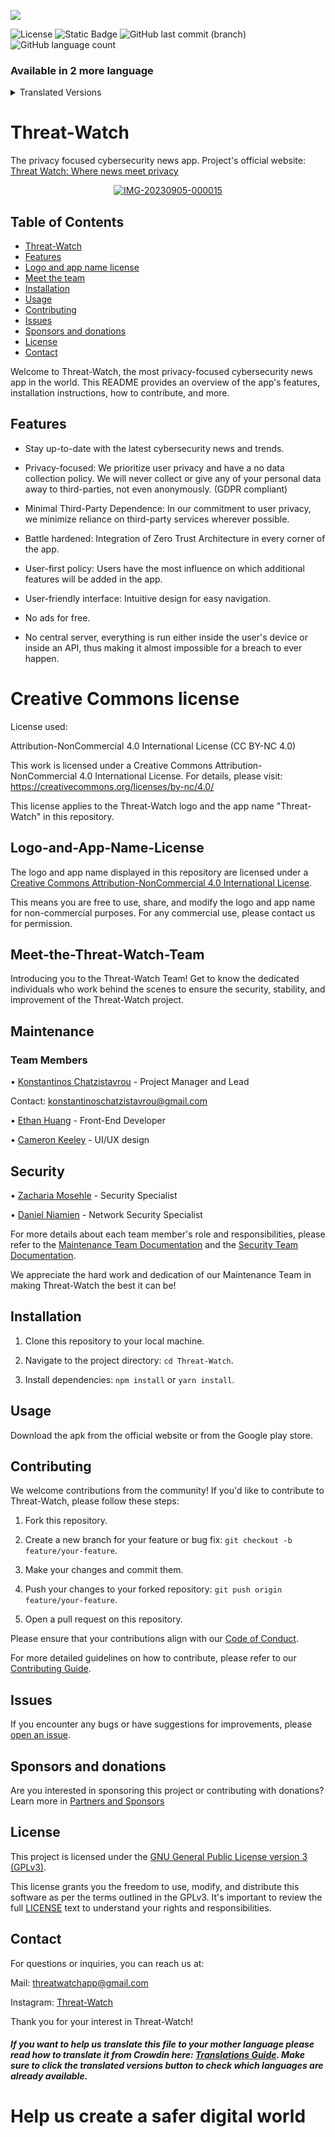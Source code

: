 <a title="Crowdin" target="_blank" href="https://crowdin.com/project/Threat-Watch_GitHub_README_file"><img src="https://badges.crowdin.net/Threat-Watch_GitHub_README_file/localized.svg"></a>

<img alt="License" src="https://img.shields.io/github/license/kochas23/Threat-Watch?style=for-the-badge&label=License&&color=#333"> <img alt="Static Badge" src="https://img.shields.io/badge/Active-brightgreen?style=for-the-badge&label=Status&labelColor=%23008080&color=%23009010">
<img alt="GitHub last commit (branch)" src="https://img.shields.io/github/last-commit/kochas23/Threat-Watch/Core?style=for-the-badge&logoColor=%23002147&label=Last%20commit&labelColor=%23008080&color=%2300FF00"> <img alt="GitHub language count" src="https://img.shields.io/github/languages/count/kochas23/Threat-Watch?style=for-the-badge&labelColor=%230000FF">



### Available in 2 more language
<details>
  <summary>Translated Versions</summary>
  <ul>
    <li><a href="https://github.com/kochas23/Threat-Watch/blob/Core/README-GR.md">Ελληνικά</a></li>

<li><a href="https://github.com/kochas23/Threat-Watch/blob/Core/README-FR.md">Français</a></li>
    <!-- Add more translated version links here -->
  </ul>
</details>

# Threat-Watch
The privacy focused cybersecurity news app. Project's official website: [Threat Watch: Where news meet privacy](https://threat-watch-project.rf.gd/)

<p align="center">
<a href="https://ibb.co/qx6604P"><img src="https://i.ibb.co/qx6604P/IMG-20230905-000015.png" alt="IMG-20230905-000015" border="0" /></a>


## Table of Contents

- [Threat-Watch](#threat-watch)
- [Features](#features)
- [Logo and app name license](#logo-and-app-name-license)
- [Meet the team](#meet-the-threat-watch-team)
- [Installation](#installation)
- [Usage](#usage)
- [Contributing](#contributing)
- [Issues](#issues)
- [Sponsors and donations](#sponsors-and-donations)
- [License](#license)
- [Contact](#contact)

Welcome to Threat-Watch, the most privacy-focused cybersecurity news app in the world. This README provides an overview of the app's features, installation instructions, how to contribute, and more.

## Features

- Stay up-to-date with the latest cybersecurity news and trends.

- Privacy-focused: We prioritize user privacy and have a no data collection policy. We will never collect or give any of your personal data away to third-parties, not even anonymously. (GDPR compliant)

- Minimal Third-Party Dependence: In our commitment to user privacy, we minimize reliance on third-party services wherever possible.

- Battle hardened: Integration of Zero Trust Architecture in every corner of the app.

- User-first policy: Users have the most influence on which additional features will be added in the app.

- User-friendly interface: Intuitive design for easy navigation.

- No ads for free.

- No central server, everything is run either inside the user's device or inside an API, thus making it almost impossible for a breach to ever happen.

# Creative Commons license

License used:

Attribution-NonCommercial 4.0 International License (CC BY-NC 4.0)

This work is licensed under a Creative Commons Attribution-NonCommercial 4.0 International License.
For details, please visit: https://creativecommons.org/licenses/by-nc/4.0/

This license applies to the Threat-Watch logo and the app name "Threat-Watch" in this repository.

## Logo-and-App-Name-License

The logo and app name displayed in this repository are licensed under a [Creative Commons Attribution-NonCommercial 4.0 International License](https://creativecommons.org/licenses/by-nc/4.0/).

This means you are free to use, share, and modify the logo and app name for non-commercial purposes. For any commercial use, please contact us for permission.

## Meet-the-Threat-Watch-Team

Introducing you to the Threat-Watch Team! Get to know the dedicated individuals who work behind the scenes to ensure the security, stability, and improvement of the Threat-Watch project.

## Maintenance

### Team Members

• [Konstantinos Chatzistavrou](https://github.com/kochas23) - Project Manager and Lead

Contact: [konstantinoschatzistavrou@gmail.com](mailto:konstantinoschatzistavrou@gmail.com)

• [Ethan Huang](https://github.com/ehuang47) - Front-End Developer 

• [Cameron Keeley](https://github.com/cameronwritingcode) - UI/UX design


## Security

• [Zacharia Mosehle](https://github.com/Zach-Mose) - Security Specialist

• [Daniel Niamien](https://github.com/nyd2) - Network Security Specialist


For more details about each team member's role and responsibilities, please refer to the [Maintenance Team Documentation](https://github.com/kochas23/Threat-Watch/blob/Core/Maintenance%20Team.md) and the [Security Team Documentation](https://github.com/kochas23/Threat-Watch/blob/Core/Security%20Team.md).

We appreciate the hard work and dedication of our Maintenance Team in making Threat-Watch the best it can be!


## Installation

1. Clone this repository to your local machine.

2. Navigate to the project directory: `cd Threat-Watch`.

3. Install dependencies: `npm install` or `yarn install`.

## Usage

Download the apk from the official website or from the Google play store.

## Contributing

We welcome contributions from the community! If you'd like to contribute to Threat-Watch, please follow these steps:

1. Fork this repository.

2. Create a new branch for your feature or bug fix: `git checkout -b feature/your-feature`.

3. Make your changes and commit them.

4. Push your changes to your forked repository: `git push origin feature/your-feature`.

5. Open a pull request on this repository.

Please ensure that your contributions align with our [Code of Conduct](CODE_OF_CONDUCT.md).

For more detailed guidelines on how to contribute, please refer to our [Contributing Guide](Contributing.md).

## Issues

If you encounter any bugs or have suggestions for improvements, please [open an issue](https://github.com/kochas23/Threat-Watch/issues).

## Sponsors and donations

Are you interested in sponsoring this project or contributing with donations? Learn more in [Partners and Sponsors](Partners%20And%20Sponsors.md)

## License

This project is licensed under the [GNU General Public License version 3 (GPLv3)](https://github.com/kochas23/Threat-Watch/blob/Core/LICENSE). 

This license grants you the freedom to use, modify, and distribute this software as per the terms outlined in the GPLv3. It's important to review the full [LICENSE](https://github.com/kochas23/Threat-Watch/blob/Core/LICENSE) text to understand your rights and responsibilities.

## Contact

For questions or inquiries, you can reach us at:

Mail: threatwatchapp@gmail.com 

Instagram: [Threat-Watch](https://instagram.com/_threat_watch_official_?utm_source=qr&igshid=NGExMmI2YTkyZg%3D%3D)

Thank you for your interest in Threat-Watch!

##### If you want to help us translate this file to your mother language please read how to translate it from Crowdin here: [Translations Guide](Translations.md). Make sure to click the translated versions button to check which languages are already available.

# Help us create a safer digital world
